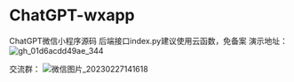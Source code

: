 # ChatGPT-wxapp
ChatGPT微信小程序源码
后端接口index.py建议使用云函数，免备案
演示地址：
![gh_01d6acdd49ae_344](https://user-images.githubusercontent.com/24582880/218671208-ebd81d32-20e3-4ba9-b3bc-698edcd0a8bc.jpg)

交流群：
![微信图片_20230227141618](https://user-images.githubusercontent.com/24582880/221488760-c6f0e3f8-7565-4e49-8f9d-8468e9d78e01.jpg)
